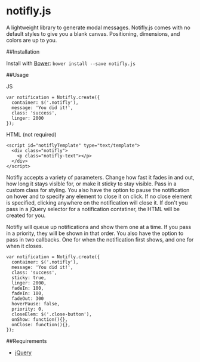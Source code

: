 notifly.js
==========

A lightweight library to generate modal messages. Notifly.js comes with no default styles to give you a blank canvas. Positioning, dimensions, and colors are up to you.

##Installation

Install with [Bower](http://bower.io): `bower install --save notifly.js`

##Usage

JS

    var notification = Notifly.create({ 
      container: $('.notifly'),
      message: 'You did it!',
      class: 'success',
      linger: 2000
    });
    
HTML (not required)

    <script id="notiflyTemplate" type="text/template">
      <div class="notifly">
        <p class="notifly-text"></p>
      </div>
    </script>

Notifly accepts a variety of parameters. Change how fast it fades in and out, how long it stays visible for, or make it sticky to stay visible. Pass in a custom class for styling. You also have the option to pause the notification on hover and to specify any element to close it on click. If no close element is specified, clicking anywhere on the notification will close it. If don't you pass in a jQuery selector for a notification contatiner, the HTML will be created for you.

Notifly will queue up notifications and show them one at a time. If you pass in a priority, they will be shown in that order. You also have the option to pass in two callbacks. One for when the notification first shows, and one for when it closes.

    var notification = Notifly.create({ 
      container: $('.notifly'),
      message: 'You did it!',
      class: 'success',
      sticky: true,
      linger: 2000,
      fadeIn: 100,
      fadeIn: 100,
      fadeOut: 300
      hoverPause: false,
      priority: 0,
      closeElem: $('.close-button'),
      onShow: function(){},
      onClose: function(){},
    });
      
##Requirements

- [jQuery](http://jquery.com/)
